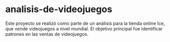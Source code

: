 # analisis-de-videojuegos
Este proyecto se realizó como parte de un análisis para la tienda online Ice, que vende videojuegos a nivel mundial. El objetivo principal fue identificar patrones en las ventas de videojuegos.

